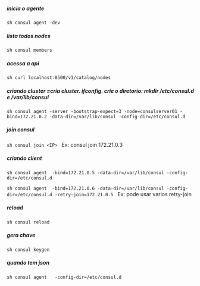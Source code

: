 ##### inicia o agente
```sh consul agent -dev  ```


##### lista todos nodes
```sh consul members ```

##### acessa a api
```sh curl localhost:8500/v1/catalog/nodes ```


##### criando cluster =cria cluster. ifconfig. crie o diretorio: mkdir /etc/consul.d e /var/lib/consul
```sh consul agent -server -bootstrap-expect=3 -node=consulserver01 -bind=172.21.0.2 -data-dir=/var/lib/consul -config-dir=/etc/consul.d ```

##### join consul
```sh consul join <IP> ``` Ex: consul join 172.21.0.3

##### criando client
```sh consul agent  -bind=172.21.0.5 -data-dir=/var/lib/consul -config-dir=/etc/consul.d ```

```sh consul agent  -bind=172.21.0.6 -data-dir=/var/lib/consul -config-dir=/etc/consul.d -retry-join=172.21.0.5 ``` Ex: pode usar varios retry-join

##### reload
```sh consul reload ```

##### gera chave
```sh consul keygen ```


##### quando tem json
```sh consul agent   -config-dir=/etc/consul.d ```


